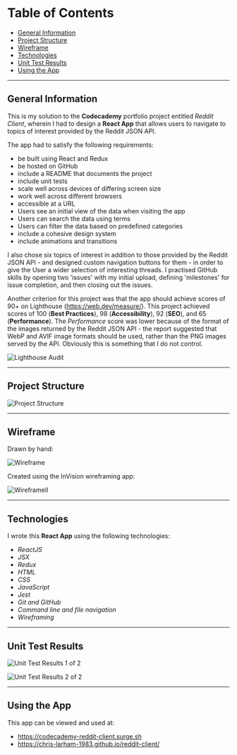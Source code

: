 # Table of Contents

* [General Information](#general-information)
* [Project Structure](#project-structure)
* [Wireframe](#wireframe)
* [Technologies](#technologies)
* [Unit Test Results](#unit-test-results)
* [Using the App](#using-the-app)

***

## General Information

This is my solution to the **Codecademy** portfolio project entitled *Reddit Client*, wherein I had to design 
a **React App** that allows users to navigate to topics of interest provided by the Reddit JSON API.

The app had to satisfy the following requirements:

- be built using React and Redux
- be hosted on GitHub
- include a README that documents the project
- include unit tests
- scale well across devices of differing screen size
- work well across different browsers
- accessible at a URL
- Users see an initial view of the data when visiting the app
- Users can search the data using terms
- Users can filter the data based on predefined categories
- include a cohesive design system
- include animations and transitions

I also chose six topics of interest in addition to those provided by the Reddit JSON API - and designed custom 
navigation buttons for them - in order to give the User a wider selection of interesting threads. I practised 
GitHub skills by opening two 'issues' with my initial upload, defining 'milestones' for issue completion, and 
then closing out the issues.

Another criterion for this project was that the app should achieve scores of 90+ on Lighthouse (https://web.dev/measure/). 
This project achieved scores of 100 (**Best Practices**), 98 (**Accessibility**), 92 (**SEO**), and 65 (**Performance**). 
The *Performance* score was lower because of the format of the images returned by the Reddit JSON API - the report 
suggested that WebP and AVIF image formats should be used, rather than the PNG images served by the API. Obviously this is 
something that I do not control.

![Lighthouse Audit][lighthouse_audit]

[lighthouse_audit]: src/images/lighthouse-audit.PNG

***

## Project Structure

![Project Structure][project_structure]

[project_structure]: src/images/reddit-client-structure.png

***

## Wireframe

Drawn by hand:

![Wireframe][wireframe]

[wireframe]: src/images/reddit-client-wireframe.png

Created using the InVision wireframing app:

![WireframeII][wireframeII]

[wireframeII]: src/images/reddit_client_wireframe.png

***

## Technologies
  
I wrote this **React App** using the following technologies:

- *ReactJS*
- *JSX*
- *Redux*
- *HTML*
- *CSS*
- *JavaScript*
- *Jest*
- *Git and GitHub*
- *Command line and file navigation*
- *Wireframing*
  
***

## Unit Test Results

![Unit Test Results 1 of 2][unit_test_results_1_of_2]

[unit_test_results_1_of_2]: src/images/redditSlice-unit-tests.PNG

![Unit Test Results 2 of 2][unit_test_results_2_of_2]

[unit_test_results_2_of_2]: src/images/subredditSlice-unit-tests.PNG

***

## Using the App

This app can be viewed and used at:

- https://codecademy-reddit-client.surge.sh
- https://chris-larham-1983.github.io/reddit-client/
